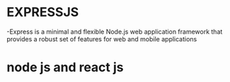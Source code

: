 # EXPRESSJS 
-Express is a minimal and flexible Node.js web application framework that provides a robust set of features for web and mobile applications

# node js and react js 
